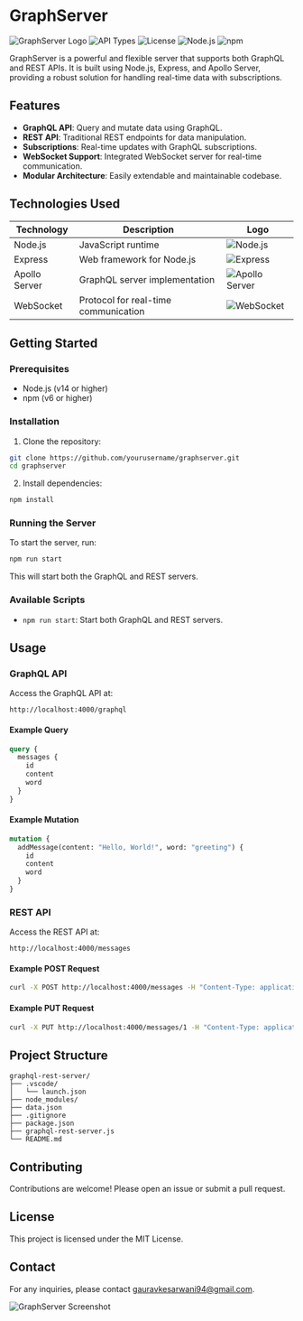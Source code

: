 # GraphServer

![GraphServer Logo](https://via.placeholder.com/150)
![API Types](https://img.shields.io/badge/APIs-GraphQL%20%2B%20REST-success)
![License](https://img.shields.io/badge/license-ISC-blue)
![Node.js](https://img.shields.io/badge/Node.js-v14%2B-green)
![npm](https://img.shields.io/badge/npm-v6%2B-red)

GraphServer is a powerful and flexible server that supports both GraphQL and REST APIs. It is built using Node.js, Express, and Apollo Server, providing a robust solution for handling real-time data with subscriptions.

## Features

- **GraphQL API**: Query and mutate data using GraphQL.
- **REST API**: Traditional REST endpoints for data manipulation.
- **Subscriptions**: Real-time updates with GraphQL subscriptions.
- **WebSocket Support**: Integrated WebSocket server for real-time communication.
- **Modular Architecture**: Easily extendable and maintainable codebase.

## Technologies Used

| Technology    | Description                          | Logo                                                                      |
| ------------- | ------------------------------------ | ------------------------------------------------------------------------- |
| Node.js       | JavaScript runtime                   | ![Node.js](https://img.shields.io/badge/Node.js-v14%2B-green)             |
| Express       | Web framework for Node.js            | ![Express](https://img.shields.io/badge/Express.js-4.x-lightgrey)         |
| Apollo Server | GraphQL server implementation        | ![Apollo Server](https://img.shields.io/badge/Apollo%20Server-2.x-blue)   |
| WebSocket     | Protocol for real-time communication | ![WebSocket](https://img.shields.io/badge/WebSocket-Protocol-brightgreen) |

## Getting Started

### Prerequisites

- Node.js (v14 or higher)
- npm (v6 or higher)

### Installation

1. Clone the repository:

```sh
git clone https://github.com/yourusername/graphserver.git
cd graphserver
```

2. Install dependencies:

```sh
npm install
```

### Running the Server

To start the server, run:

```sh
npm run start
```

This will start both the GraphQL and REST servers.

### Available Scripts

- `npm run start`: Start both GraphQL and REST servers.

## Usage

### GraphQL API

Access the GraphQL API at:

```
http://localhost:4000/graphql
```

#### Example Query

```graphql
query {
  messages {
    id
    content
    word
  }
}
```

#### Example Mutation

```graphql
mutation {
  addMessage(content: "Hello, World!", word: "greeting") {
    id
    content
    word
  }
}
```

### REST API

Access the REST API at:

```
http://localhost:4000/messages
```

#### Example POST Request

```sh
curl -X POST http://localhost:4000/messages -H "Content-Type: application/json" -d '{"content": "Hello, World!", "word": "greeting"}'
```

#### Example PUT Request

```sh
curl -X PUT http://localhost:4000/messages/1 -H "Content-Type: application/json" -d '{"content": "Updated Content", "word": "updated"}'
```

## Project Structure

```
graphql-rest-server/
├── .vscode/
│   └── launch.json
├── node_modules/
├── data.json
├── .gitignore
├── package.json
├── graphql-rest-server.js
└── README.md
```

## Contributing

Contributions are welcome! Please open an issue or submit a pull request.

## License

This project is licensed under the MIT License.

## Contact

For any inquiries, please contact [gauravkesarwani94@gmail.com](mailto:gauravkesarwani94@gmail.com).

![GraphServer Screenshot](https://via.placeholder.com/800x400)
